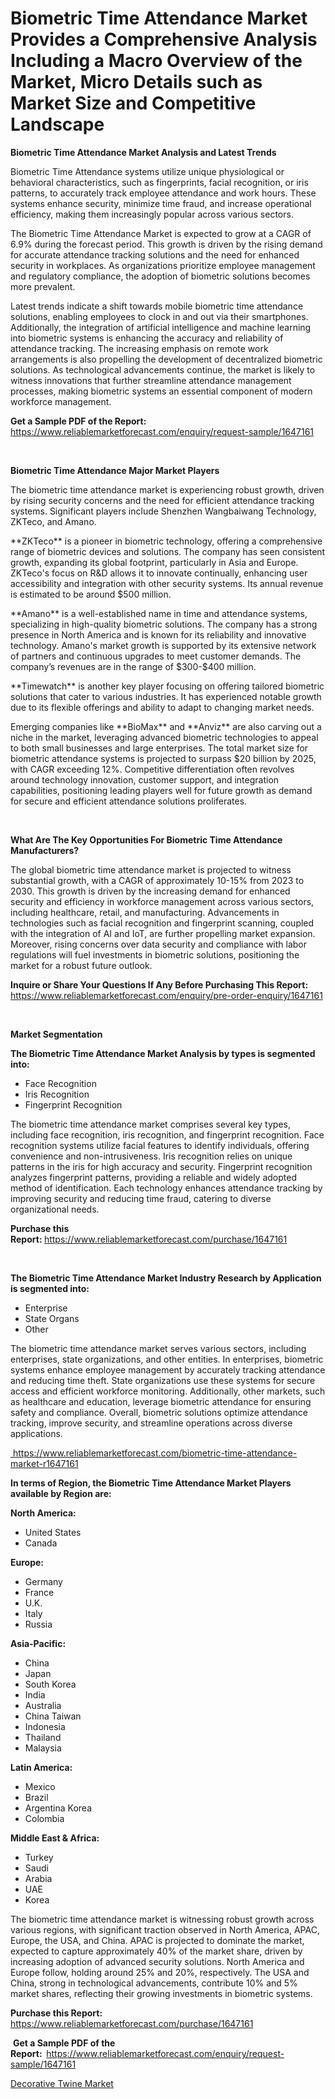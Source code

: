 <p><h1>Biometric Time Attendance Market Provides a Comprehensive Analysis Including a Macro Overview of the Market, Micro Details such as Market Size and Competitive Landscape</h1></p><p><strong>Biometric Time Attendance Market Analysis and Latest Trends</strong></p>
<p><p>Biometric Time Attendance systems utilize unique physiological or behavioral characteristics, such as fingerprints, facial recognition, or iris patterns, to accurately track employee attendance and work hours. These systems enhance security, minimize time fraud, and increase operational efficiency, making them increasingly popular across various sectors.</p><p>The Biometric Time Attendance Market is expected to grow at a CAGR of 6.9% during the forecast period. This growth is driven by the rising demand for accurate attendance tracking solutions and the need for enhanced security in workplaces. As organizations prioritize employee management and regulatory compliance, the adoption of biometric solutions becomes more prevalent.</p><p>Latest trends indicate a shift towards mobile biometric time attendance solutions, enabling employees to clock in and out via their smartphones. Additionally, the integration of artificial intelligence and machine learning into biometric systems is enhancing the accuracy and reliability of attendance tracking. The increasing emphasis on remote work arrangements is also propelling the development of decentralized biometric solutions. As technological advancements continue, the market is likely to witness innovations that further streamline attendance management processes, making biometric systems an essential component of modern workforce management.</p></p>
<p><strong>Get a Sample PDF of the Report:&nbsp;</strong> <a href="https://www.reliablemarketforecast.com/enquiry/request-sample/1647161?utm_campaign=1899&utm_medium=2&utm_source=Github&utm_content=ia&utm_term=08022025&utm_id=biometric-time-attendance">https://www.reliablemarketforecast.com/enquiry/request-sample/1647161</a></p>
<p>&nbsp;</p>
<p><strong>Biometric Time Attendance Major Market Players</strong></p>
<p><p>The biometric time attendance market is experiencing robust growth, driven by rising security concerns and the need for efficient attendance tracking systems. Significant players include Shenzhen Wangbaiwang Technology, ZKTeco, and Amano.</p><p>**ZKTeco** is a pioneer in biometric technology, offering a comprehensive range of biometric devices and solutions. The company has seen consistent growth, expanding its global footprint, particularly in Asia and Europe. ZKTeco's focus on R&D allows it to innovate continually, enhancing user accessibility and integration with other security systems. Its annual revenue is estimated to be around $500 million.</p><p>**Amano** is a well-established name in time and attendance systems, specializing in high-quality biometric solutions. The company has a strong presence in North America and is known for its reliability and innovative technology. Amano's market growth is supported by its extensive network of partners and continuous upgrades to meet customer demands. The company’s revenues are in the range of $300-$400 million.</p><p>**Timewatch** is another key player focusing on offering tailored biometric solutions that cater to various industries. It has experienced notable growth due to its flexible offerings and ability to adapt to changing market needs. </p><p>Emerging companies like **BioMax** and **Anviz** are also carving out a niche in the market, leveraging advanced biometric technologies to appeal to both small businesses and large enterprises. The total market size for biometric attendance systems is projected to surpass $20 billion by 2025, with CAGR exceeding 12%. Competitive differentiation often revolves around technology innovation, customer support, and integration capabilities, positioning leading players well for future growth as demand for secure and efficient attendance solutions proliferates.</p></p>
<p>&nbsp;</p>
<p><strong>What Are The Key Opportunities For Biometric Time Attendance Manufacturers?</strong></p>
<p><p>The global biometric time attendance market is projected to witness substantial growth, with a CAGR of approximately 10-15% from 2023 to 2030. This growth is driven by the increasing demand for enhanced security and efficiency in workforce management across various sectors, including healthcare, retail, and manufacturing. Advancements in technologies such as facial recognition and fingerprint scanning, coupled with the integration of AI and IoT, are further propelling market expansion. Moreover, rising concerns over data security and compliance with labor regulations will fuel investments in biometric solutions, positioning the market for a robust future outlook.</p></p>
<p><strong>Inquire or Share Your Questions If Any Before Purchasing This Report:</strong> <a href="https://www.reliablemarketforecast.com/enquiry/pre-order-enquiry/1647161?utm_campaign=1899&utm_medium=2&utm_source=Github&utm_content=ia&utm_term=08022025&utm_id=biometric-time-attendance">https://www.reliablemarketforecast.com/enquiry/pre-order-enquiry/1647161</a></p>
<p>&nbsp;</p>
<p><strong>Market Segmentation</strong></p>
<p><strong>The Biometric Time Attendance Market Analysis by types is segmented into:</strong></p>
<p><ul><li>Face Recognition</li><li>Iris Recognition</li><li>Fingerprint Recognition</li></ul></p>
<p><p>The biometric time attendance market comprises several key types, including face recognition, iris recognition, and fingerprint recognition. Face recognition systems utilize facial features to identify individuals, offering convenience and non-intrusiveness. Iris recognition relies on unique patterns in the iris for high accuracy and security. Fingerprint recognition analyzes fingerprint patterns, providing a reliable and widely adopted method of identification. Each technology enhances attendance tracking by improving security and reducing time fraud, catering to diverse organizational needs.</p></p>
<p><strong>Purchase this Report:&nbsp;</strong><a href="https://www.reliablemarketforecast.com/purchase/1647161?utm_campaign=1899&utm_medium=2&utm_source=Github&utm_content=ia&utm_term=08022025&utm_id=biometric-time-attendance">https://www.reliablemarketforecast.com/purchase/1647161</a></p>
<p>&nbsp;</p>
<p><strong>The Biometric Time Attendance Market Industry Research by Application is segmented into:</strong></p>
<p><ul><li>Enterprise</li><li>State Organs</li><li>Other</li></ul></p>
<p><p>The biometric time attendance market serves various sectors, including enterprises, state organizations, and other entities. In enterprises, biometric systems enhance employee management by accurately tracking attendance and reducing time theft. State organizations use these systems for secure access and efficient workforce monitoring. Additionally, other markets, such as healthcare and education, leverage biometric attendance for ensuring safety and compliance. Overall, biometric solutions optimize attendance tracking, improve security, and streamline operations across diverse applications.</p></p>
<p><a href="https://www.reliablemarketforecast.com/biometric-time-attendance-market-r1647161?utm_campaign=1899&utm_medium=2&utm_source=Github&utm_content=ia&utm_term=08022025&utm_id=biometric-time-attendance">&nbsp;https://www.reliablemarketforecast.com/biometric-time-attendance-market-r1647161</a></p>
<p><strong>In terms of Region, the Biometric Time Attendance Market Players available by Region are:</strong></p>
<p>
    <p> <strong> North America: </strong>
        <ul>
            <li>United States</li>
            <li>Canada</li>
        </ul>
        </p> 
    <p> <strong> Europe: </strong>
        <ul>
            <li>Germany</li>
            <li>France</li>
            <li>U.K.</li>
            <li>Italy</li>
            <li>Russia</li>
        </ul>
        </p> 
    <p> <strong> Asia-Pacific: </strong>
        <ul>
            <li>China</li>
            <li>Japan</li>
            <li>South Korea</li>
            <li>India</li>
            <li>Australia</li>
            <li>China Taiwan</li>
            <li>Indonesia</li>
            <li>Thailand</li>
            <li>Malaysia</li>
        </ul>
        </p> 
    <p> <strong> Latin America: </strong>
        <ul>
            <li>Mexico</li>
            <li>Brazil</li>
            <li>Argentina Korea</li>
            <li>Colombia</li>
        </ul>
        </p> 
    <p> <strong> Middle East & Africa: </strong>
        <ul>
            <li>Turkey</li>
            <li>Saudi</li>
            <li>Arabia</li>
            <li>UAE</li>
            <li>Korea</li>
        </ul>
    </p>
    </p>
<p><p>The biometric time attendance market is witnessing robust growth across various regions, with significant traction observed in North America, APAC, Europe, the USA, and China. APAC is projected to dominate the market, expected to capture approximately 40% of the market share, driven by increasing adoption of advanced security solutions. North America and Europe follow, holding around 25% and 20%, respectively. The USA and China, strong in technological advancements, contribute 10% and 5% market shares, reflecting their growing investments in biometric systems.</p></p>
<p><strong>Purchase this Report: </strong><a href="https://www.reliablemarketforecast.com/purchase/1647161?utm_campaign=1899&utm_medium=2&utm_source=Github&utm_content=ia&utm_term=08022025&utm_id=biometric-time-attendance">https://www.reliablemarketforecast.com/purchase/1647161</a></p>
<p>&nbsp;<strong>Get a Sample PDF of the Report:&nbsp;&nbsp;</strong><a href="https://www.reliablemarketforecast.com/enquiry/request-sample/1647161?utm_campaign=1899&utm_medium=2&utm_source=Github&utm_content=ia&utm_term=08022025&utm_id=biometric-time-attendance">https://www.reliablemarketforecast.com/enquiry/request-sample/1647161</a></p>
<p><strong></strong></p>
<p><p><a href="https://github.com/YashRP12/Market-Research-Report-List-7/blob/main/decorative-twine-market.md?utm_campaign=1899&utm_medium=2&utm_source=Github&utm_content=ia&utm_term=08022025&utm_id=biometric-time-attendance">Decorative Twine Market</a></p></p>